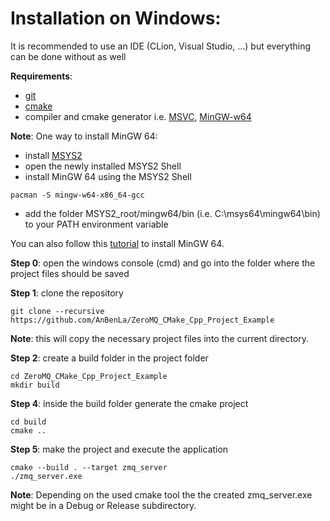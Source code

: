 Installation on Windows:
========================
It is recommended to use an IDE (CLion, Visual Studio, ...) but everything can be done without as well  

**Requirements**:  
- [git](https://gitforwindows.org/)
- [cmake](https://cmake.org/download/)
- compiler and cmake generator i.e. [MSVC](https://visualstudio.microsoft.com/de/downloads/), [MinGW-w64](https://sourceforge.net/projects/mingw-w64/)  
  
**Note**: One way to install MinGW 64:
- install [MSYS2](https://www.msys2.org/)  
- open the newly installed MSYS2 Shell
- install MinGW 64 using the MSYS2 Shell  
```
pacman -S mingw-w64-x86_64-gcc
```  
- add the folder MSYS2_root/mingw64/bin (i.e. C:\msys64\mingw64\bin) to your PATH environment variable  
   
You can also follow this [tutorial](https://www.youtube.com/watch?v=f3Ion00p78M) to install MinGW 64.    
  
  
**Step 0**: open the windows console (cmd) and go into the folder where the project files should be saved
  
**Step 1**: clone the repository 
```
git clone --recursive https://github.com/AnBenLa/ZeroMQ_CMake_Cpp_Project_Example
```  
**Note**: this will copy the necessary project files into the current directory.    
  
**Step 2**: create a build folder in the project folder
```
cd ZeroMQ_CMake_Cpp_Project_Example
mkdir build
```  

**Step 4**: inside the build folder generate the cmake project
```
cd build
cmake ..
```

**Step 5**: make the project and execute the application
```
cmake --build . --target zmq_server
./zmq_server.exe
```

**Note**: Depending on the used cmake tool the the created zmq_server.exe might be in a Debug or Release subdirectory. 
